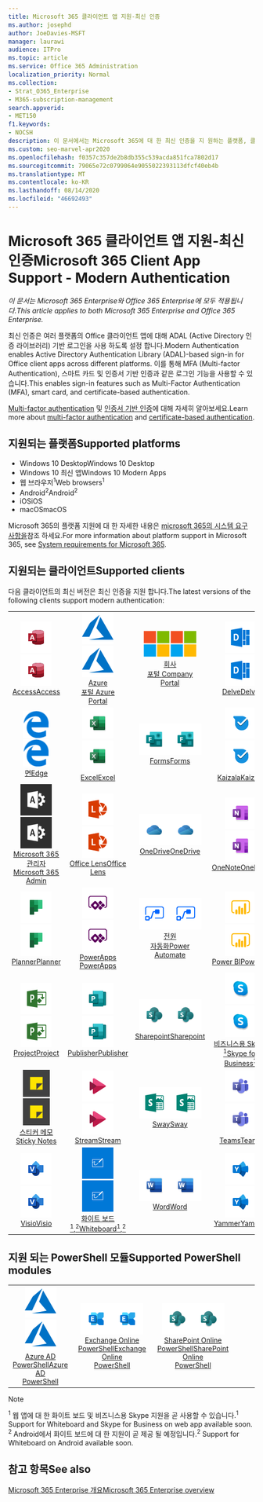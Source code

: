 ```yaml
---
title: Microsoft 365 클라이언트 앱 지원-최신 인증
ms.author: josephd
author: JoeDavies-MSFT
manager: laurawi
audience: ITPro
ms.topic: article
ms.service: Office 365 Administration
localization_priority: Normal
ms.collection:
- Strat_O365_Enterprise
- M365-subscription-management
search.appverid:
- MET150
f1.keywords:
- NOCSH
description: 이 문서에서는 Microsoft 365에 대 한 최신 인증을 지 원하는 플랫폼, 클라이언트 및 Powershell 모듈에 대해 설명 합니다.
ms.custom: seo-marvel-apr2020
ms.openlocfilehash: f0357c357de2b8db355c539acda851fca7802d17
ms.sourcegitcommit: 79065e72c0799064e9055022393113dfcf40eb4b
ms.translationtype: MT
ms.contentlocale: ko-KR
ms.lasthandoff: 08/14/2020
ms.locfileid: "46692493"
---
```

# <a name="microsoft-365-client-app-support---modern-authentication"></a><span data-ttu-id="88b82-103">Microsoft 365 클라이언트 앱 지원-최신 인증</span><span class="sxs-lookup"><span data-stu-id="88b82-103">Microsoft 365 Client App Support - Modern Authentication</span></span>

<span data-ttu-id="88b82-104">*이 문서는 Microsoft 365 Enterprise와 Office 365 Enterprise에 모두 적용됩니다.*</span><span class="sxs-lookup"><span data-stu-id="88b82-104">*This article applies to both Microsoft 365 Enterprise and Office 365 Enterprise.*</span></span>

<span data-ttu-id="88b82-105">최신 인증은 여러 플랫폼의 Office 클라이언트 앱에 대해 ADAL (Active Directory 인증 라이브러리) 기반 로그인을 사용 하도록 설정 합니다.</span><span class="sxs-lookup"><span data-stu-id="88b82-105">Modern Authentication enables Active Directory Authentication Library (ADAL)-based sign-in for Office client apps across different platforms.</span></span> <span data-ttu-id="88b82-106">이를 통해 MFA (Multi-factor Authentication), 스마트 카드 및 인증서 기반 인증과 같은 로그인 기능을 사용할 수 있습니다.</span><span class="sxs-lookup"><span data-stu-id="88b82-106">This enables sign-in features such as Multi-Factor Authentication (MFA), smart card, and certificate-based authentication.</span></span>

<span data-ttu-id="88b82-107">[Multi-factor authentication](https://docs.microsoft.com/azure/active-directory/authentication/multi-factor-authentication) 및 [인증서 기반 인증](https://docs.microsoft.com/azure/active-directory/active-directory-certificate-based-authentication-get-started)에 대해 자세히 알아보세요.</span><span class="sxs-lookup"><span data-stu-id="88b82-107">Learn more about [multi-factor authentication](https://docs.microsoft.com/azure/active-directory/authentication/multi-factor-authentication) and [certificate-based authentication](https://docs.microsoft.com/azure/active-directory/active-directory-certificate-based-authentication-get-started).</span></span>

## <a name="supported-platforms"></a><span data-ttu-id="88b82-108">지원되는 플랫폼</span><span class="sxs-lookup"><span data-stu-id="88b82-108">Supported platforms</span></span>

 - <span data-ttu-id="88b82-109">Windows 10 Desktop</span><span class="sxs-lookup"><span data-stu-id="88b82-109">Windows 10 Desktop</span></span>
 - <span data-ttu-id="88b82-110">Windows 10 최신 앱</span><span class="sxs-lookup"><span data-stu-id="88b82-110">Windows 10 Modern Apps</span></span>
 - <span data-ttu-id="88b82-111">웹 브라우저<sup>1</sup></span><span class="sxs-lookup"><span data-stu-id="88b82-111">Web browsers<sup>1</sup></span></span>
 - <span data-ttu-id="88b82-112">Android<sup>2</sup></span><span class="sxs-lookup"><span data-stu-id="88b82-112">Android<sup>2</sup></span></span>
 - <span data-ttu-id="88b82-113">iOS</span><span class="sxs-lookup"><span data-stu-id="88b82-113">iOS</span></span>
 - <span data-ttu-id="88b82-114">macOS</span><span class="sxs-lookup"><span data-stu-id="88b82-114">macOS</span></span>

<span data-ttu-id="88b82-115">Microsoft 365의 플랫폼 지원에 대 한 자세한 내용은 [microsoft 365의 시스템 요구 사항을](https://products.office.com/office-system-requirements)참조 하세요.</span><span class="sxs-lookup"><span data-stu-id="88b82-115">For more information about platform support in Microsoft 365, see [System requirements for Microsoft 365](https://products.office.com/office-system-requirements).</span></span>

## <a name="supported-clients"></a><span data-ttu-id="88b82-116">지원되는 클라이언트</span><span class="sxs-lookup"><span data-stu-id="88b82-116">Supported clients</span></span>

<span data-ttu-id="88b82-117">다음 클라이언트의 최신 버전은 최신 인증을 지원 합니다.</span><span class="sxs-lookup"><span data-stu-id="88b82-117">The latest versions of the following clients support modern authentication:</span></span>

| | | | | | |
|:---:|:---:|:---:|:---:|:---:|:---:|
| <span data-ttu-id="88b82-118">![Access 아이콘](../media/o365-access-64x64.png)</span><span class="sxs-lookup"><span data-stu-id="88b82-118">![Access icon](../media/o365-access-64x64.png)</span></span> <br> [<span data-ttu-id="88b82-119">Access</span><span class="sxs-lookup"><span data-stu-id="88b82-119">Access</span></span>](https://products.office.com/access) | <span data-ttu-id="88b82-120">![Azure 아이콘](../media/o365-azure-64x64.png)</span><span class="sxs-lookup"><span data-stu-id="88b82-120">![Azure icon](../media/o365-azure-64x64.png)</span></span> <br> [<span data-ttu-id="88b82-121">Azure <br> 포털 </span><span class="sxs-lookup"><span data-stu-id="88b82-121">Azure <br> Portal </span></span>](https://azure.microsoft.com/features/azure-portal/) | <span data-ttu-id="88b82-122">![회사 포털 아이콘](../media/o365-microsoft-64x64.png)</span><span class="sxs-lookup"><span data-stu-id="88b82-122">![Company portal icon](../media/o365-microsoft-64x64.png)</span></span> <br> [<span data-ttu-id="88b82-123">회사 <br> 포털 </span><span class="sxs-lookup"><span data-stu-id="88b82-123">Company <br> Portal </span></span>](https://docs.microsoft.com/intune-user-help/sign-in-to-the-company-portal) | <span data-ttu-id="88b82-124">![Delve 아이콘](../media/o365-delve-64x64.png)</span><span class="sxs-lookup"><span data-stu-id="88b82-124">![Delve icon](../media/o365-delve-64x64.png)</span></span> <br> [<span data-ttu-id="88b82-125">Delve</span><span class="sxs-lookup"><span data-stu-id="88b82-125">Delve</span></span>](https://products.office.com/business/intelligent-search) | <span data-ttu-id="88b82-126">![Dynamics 365 아이콘](../media/o365-dynamics365-64x64.png)</span><span class="sxs-lookup"><span data-stu-id="88b82-126">![Dynamics 365 icon](../media/o365-dynamics365-64x64.png)</span></span> <br> [<span data-ttu-id="88b82-127">Dynamics 365</span><span class="sxs-lookup"><span data-stu-id="88b82-127">Dynamics 365</span></span>](https://dynamics.microsoft.com) 
| <span data-ttu-id="88b82-128">![에 지 아이콘](../media/o365-edge-64x64.png)</span><span class="sxs-lookup"><span data-stu-id="88b82-128">![Edge icon](../media/o365-edge-64x64.png)</span></span> <br> [<span data-ttu-id="88b82-129">면</span><span class="sxs-lookup"><span data-stu-id="88b82-129">Edge</span></span>](https://www.microsoft.com/windows/microsoft-edge) | <span data-ttu-id="88b82-130">![Excel 아이콘](../media/o365-excel-64x64.png)</span><span class="sxs-lookup"><span data-stu-id="88b82-130">![Excel icon](../media/o365-excel-64x64.png)</span></span> <br> [<span data-ttu-id="88b82-131">Excel</span><span class="sxs-lookup"><span data-stu-id="88b82-131">Excel</span></span>](https://products.office.com/excel) | <span data-ttu-id="88b82-132">![Forms 아이콘](../media/o365-forms-64x64.png)</span><span class="sxs-lookup"><span data-stu-id="88b82-132">![Forms icon](../media/o365-forms-64x64.png)</span></span> <br> [<span data-ttu-id="88b82-133">Forms​​</span><span class="sxs-lookup"><span data-stu-id="88b82-133">Forms</span></span>](https://flow.microsoft.com/connectors/shared_microsoftforms/microsoft-forms/) | <span data-ttu-id="88b82-134">![Kaizala 아이콘](../media/o365-kaizala-64x64.png)</span><span class="sxs-lookup"><span data-stu-id="88b82-134">![Kaizala icon](../media/o365-kaizala-64x64.png)</span></span> <br> [<span data-ttu-id="88b82-135">Kaizala</span><span class="sxs-lookup"><span data-stu-id="88b82-135">Kaizala</span></span>](https://products.office.com/en/business/microsoft-kaizala) | <span data-ttu-id="88b82-136">![Office.com 아이콘](../media/o365-office-64x64.png)</span><span class="sxs-lookup"><span data-stu-id="88b82-136">![Office.com icon](../media/o365-office-64x64.png)</span></span> <br> [<span data-ttu-id="88b82-137">Office.com</span><span class="sxs-lookup"><span data-stu-id="88b82-137">Office.com</span></span>](https://www.office.com/) 
| <span data-ttu-id="88b82-138">![Office 365 관리 아이콘](../media/o365-o365admin-64x64.png)</span><span class="sxs-lookup"><span data-stu-id="88b82-138">![Office 365 Admin icon](../media/o365-o365admin-64x64.png)</span></span> <br> [<span data-ttu-id="88b82-139">Microsoft 365 <br> 관리자</span><span class="sxs-lookup"><span data-stu-id="88b82-139">Microsoft 365 <br> Admin</span></span>](https://products.office.com/business/manage-office-365-admin-app) | <span data-ttu-id="88b82-140">![렌즈 아이콘](../media/o365-lens-64x64.png)</span><span class="sxs-lookup"><span data-stu-id="88b82-140">![Lens icon](../media/o365-lens-64x64.png)</span></span> <br> [<span data-ttu-id="88b82-141">Office Lens</span><span class="sxs-lookup"><span data-stu-id="88b82-141">Office Lens</span></span>](https://www.microsoft.com/p/office-lens/9wzdncrfj3t8?activetab=pivot%3Aoverviewtab) | <span data-ttu-id="88b82-142">![비즈니스용 OneDrive 아이콘](../media/o365-OneDrive-64x64.png)</span><span class="sxs-lookup"><span data-stu-id="88b82-142">![OneDrive for Business icon](../media/o365-OneDrive-64x64.png)</span></span> <br> [<span data-ttu-id="88b82-143">OneDrive</span><span class="sxs-lookup"><span data-stu-id="88b82-143">OneDrive</span></span>](https://products.office.com/onedrive-for-business/online-cloud-storage) |  <span data-ttu-id="88b82-144">![OneNote 아이콘](../media/o365-OneNote-64x64.png)</span><span class="sxs-lookup"><span data-stu-id="88b82-144">![OneNote icon](../media/o365-OneNote-64x64.png)</span></span> <br> [<span data-ttu-id="88b82-145">OneNote</span><span class="sxs-lookup"><span data-stu-id="88b82-145">OneNote</span></span>](https://products.office.com/onenote) | <span data-ttu-id="88b82-146">![Outlook 아이콘](../media/o365-outlook-64x64.png)</span><span class="sxs-lookup"><span data-stu-id="88b82-146">![Outlook icon](../media/o365-outlook-64x64.png)</span></span> <br> [<span data-ttu-id="88b82-147">Outlook</span><span class="sxs-lookup"><span data-stu-id="88b82-147">Outlook</span></span>](https://products.office.com/outlook) 
| <span data-ttu-id="88b82-148">![Planner 아이콘](../media/o365-planner-64x64.png)</span><span class="sxs-lookup"><span data-stu-id="88b82-148">![Planner icon](../media/o365-planner-64x64.png)</span></span> <br> [<span data-ttu-id="88b82-149">Planner</span><span class="sxs-lookup"><span data-stu-id="88b82-149">Planner</span></span>](https://products.office.com/business/task-management-software) | <span data-ttu-id="88b82-150">![PowerApps 아이콘](../media/o365-powerapps-64x64.png)</span><span class="sxs-lookup"><span data-stu-id="88b82-150">![PowerApps icon](../media/o365-powerapps-64x64.png)</span></span> <br> [<span data-ttu-id="88b82-151">PowerApps </span><span class="sxs-lookup"><span data-stu-id="88b82-151">PowerApps </span></span>](https://powerapps.microsoft.com) | <span data-ttu-id="88b82-152">![전원 자동화 아이콘](../media/o365-flow-64x64.png)</span><span class="sxs-lookup"><span data-stu-id="88b82-152">![Power Automate icon](../media/o365-flow-64x64.png)</span></span> <br> [<span data-ttu-id="88b82-153">전원 <br> 자동화</span><span class="sxs-lookup"><span data-stu-id="88b82-153">Power <br> Automate</span></span>](https://flow.microsoft.com) | <span data-ttu-id="88b82-154">![PowerBI 아이콘](../media/o365-powerbi-64x64.png)</span><span class="sxs-lookup"><span data-stu-id="88b82-154">![PowerBI icon](../media/o365-powerbi-64x64.png)</span></span> <br> [<span data-ttu-id="88b82-155">Power BI</span><span class="sxs-lookup"><span data-stu-id="88b82-155">Power BI</span></span>](https://powerbi.microsoft.com)| <span data-ttu-id="88b82-156">![PowerPoint 아이콘](../media/o365-powerpoint-64x64.png)</span><span class="sxs-lookup"><span data-stu-id="88b82-156">![PowerPoint icon](../media/o365-powerpoint-64x64.png)</span></span> <br> [<span data-ttu-id="88b82-157">PowerPoint</span><span class="sxs-lookup"><span data-stu-id="88b82-157">PowerPoint</span></span>](https://products.office.com/powerpoint) 
| <span data-ttu-id="88b82-158">![Project 아이콘](../media/o365-project-64x64.png)</span><span class="sxs-lookup"><span data-stu-id="88b82-158">![Project icon](../media/o365-project-64x64.png)</span></span> <br> [<span data-ttu-id="88b82-159">Project</span><span class="sxs-lookup"><span data-stu-id="88b82-159">Project</span></span>](https://products.office.com/project) | <span data-ttu-id="88b82-160">![Publisher 아이콘](../media/o365-publisher-64x64.png)</span><span class="sxs-lookup"><span data-stu-id="88b82-160">![Publisher icon](../media/o365-publisher-64x64.png)</span></span> <br> [<span data-ttu-id="88b82-161">Publisher</span><span class="sxs-lookup"><span data-stu-id="88b82-161">Publisher</span></span>](https://products.office.com/publisher) | <span data-ttu-id="88b82-162">![SharePoint 아이콘](../media/o365-sharepoint-64x64.png)</span><span class="sxs-lookup"><span data-stu-id="88b82-162">![SharePoint icon](../media/o365-sharepoint-64x64.png)</span></span> <br> [<span data-ttu-id="88b82-163">Sharepoint</span><span class="sxs-lookup"><span data-stu-id="88b82-163">Sharepoint</span></span>](https://products.office.com/sharepoint) | <span data-ttu-id="88b82-164">![비즈니스용 Skype 아이콘](../media/o365-skypeforbusiness-64x64.png)</span><span class="sxs-lookup"><span data-stu-id="88b82-164">![Skype for Business icon](../media/o365-skypeforbusiness-64x64.png)</span></span> <br> [<span data-ttu-id="88b82-165">비즈니스용 Skype <br> <sup>1</sup></span><span class="sxs-lookup"><span data-stu-id="88b82-165">Skype for <br> Business<sup>1</sup></span></span>](https://www.skype.com/business/) | <span data-ttu-id="88b82-166">![StaffHub 아이콘](../media/o365-staffhub-64x64.png)</span><span class="sxs-lookup"><span data-stu-id="88b82-166">![StaffHub icon](../media/o365-staffhub-64x64.png)</span></span> <br> [<span data-ttu-id="88b82-167">StaffHub</span><span class="sxs-lookup"><span data-stu-id="88b82-167">StaffHub</span></span>](https://products.office.com/microsoft-staffhub/staff-scheduling-software)
| <span data-ttu-id="88b82-168">![스티커 메모 아이콘](../media/o365-stickynotes-64x64.png)</span><span class="sxs-lookup"><span data-stu-id="88b82-168">![Sticky Notes icon](../media/o365-stickynotes-64x64.png)</span></span> <br> [<span data-ttu-id="88b82-169">스티커 메모</span><span class="sxs-lookup"><span data-stu-id="88b82-169">Sticky Notes</span></span>](https://www.microsoft.com/p/microsoft-sticky-notes/9nblggh4qghw) | <span data-ttu-id="88b82-170">![Stream 아이콘](../media/o365-stream-64x64.png)</span><span class="sxs-lookup"><span data-stu-id="88b82-170">![Stream icon](../media/o365-stream-64x64.png)</span></span> <br> [<span data-ttu-id="88b82-171">Stream</span><span class="sxs-lookup"><span data-stu-id="88b82-171">Stream</span></span>](https://stream.microsoft.com) | <span data-ttu-id="88b82-172">![Sway 아이콘](../media/o365-sway-64x64.png)</span><span class="sxs-lookup"><span data-stu-id="88b82-172">![Sway icon](../media/o365-sway-64x64.png)</span></span> <br> [<span data-ttu-id="88b82-173">Sway</span><span class="sxs-lookup"><span data-stu-id="88b82-173">Sway</span></span>](https://sway.com) | <span data-ttu-id="88b82-174">![Teams 아이콘](../media/o365-teams-64x64.png)</span><span class="sxs-lookup"><span data-stu-id="88b82-174">![Teams icon](../media/o365-teams-64x64.png)</span></span> <br> [<span data-ttu-id="88b82-175">Teams</span><span class="sxs-lookup"><span data-stu-id="88b82-175">Teams</span></span>](https://products.office.com/microsoft-teams/group-chat-software) | <span data-ttu-id="88b82-176">![할 일 아이콘](../media/o365-todo-64x64.png)</span><span class="sxs-lookup"><span data-stu-id="88b82-176">![To Do icon](../media/o365-todo-64x64.png)</span></span> <br> [<span data-ttu-id="88b82-177">To Do</span><span class="sxs-lookup"><span data-stu-id="88b82-177">To Do</span></span>](https://todo.microsoft.com) 
| <span data-ttu-id="88b82-178">![Visio 아이콘](../media/o365-visio-64x64.png)</span><span class="sxs-lookup"><span data-stu-id="88b82-178">![Visio icon](../media/o365-visio-64x64.png)</span></span> <br> [<span data-ttu-id="88b82-179">Visio</span><span class="sxs-lookup"><span data-stu-id="88b82-179">Visio</span></span>](https://products.office.com/visio/flowchart-software) | <span data-ttu-id="88b82-180">![Whiteboard 아이콘](../media/o365-whiteboard-64x64.png)</span><span class="sxs-lookup"><span data-stu-id="88b82-180">![Whiteboard icon](../media/o365-whiteboard-64x64.png)</span></span> <br> [<span data-ttu-id="88b82-181">화이트 보드<sup>1</sup>,<sup>2</sup></span><span class="sxs-lookup"><span data-stu-id="88b82-181">Whiteboard<sup>1</sup>,<sup>2</sup></span></span>](https://whiteboard.microsoft.com/) | <span data-ttu-id="88b82-182">![Word 아이콘](../media/o365-word-64x64.png)</span><span class="sxs-lookup"><span data-stu-id="88b82-182">![Word icon](../media/o365-word-64x64.png)</span></span> <br> [<span data-ttu-id="88b82-183">Word</span><span class="sxs-lookup"><span data-stu-id="88b82-183">Word</span></span>](https://products.office.com/word) | <span data-ttu-id="88b82-184">![Yammer 아이콘](../media/o365-yammer-64x64.png)</span><span class="sxs-lookup"><span data-stu-id="88b82-184">![Yammer icon](../media/o365-yammer-64x64.png)</span></span> <br> [<span data-ttu-id="88b82-185">Yammer</span><span class="sxs-lookup"><span data-stu-id="88b82-185">Yammer</span></span>](https://products.office.com/yammer/yammer-overview) | <span data-ttu-id="88b82-186">![Yammer 아이콘](../media/o365-yammer-64x64.png)</span><span class="sxs-lookup"><span data-stu-id="88b82-186">![Yammer icon](../media/o365-yammer-64x64.png)</span></span> <br> [<span data-ttu-id="88b82-187">Yammer <br> 알림</span><span class="sxs-lookup"><span data-stu-id="88b82-187">Yammer <br> Notifier</span></span>](https://products.office.com/yammer/yammer-overview) |  |

## <a name="supported-powershell-modules"></a><span data-ttu-id="88b82-188">지원 되는 PowerShell 모듈</span><span class="sxs-lookup"><span data-stu-id="88b82-188">Supported PowerShell modules</span></span>

| | | | | | |
|:---:|:---:|:---:|:---:|:---:|:---:|
| <span data-ttu-id="88b82-189">![Azure 아이콘](../media/o365-azure-64x64.png)</span><span class="sxs-lookup"><span data-stu-id="88b82-189">![Azure icon](../media/o365-azure-64x64.png)</span></span> <br> [<span data-ttu-id="88b82-190">Azure AD <br> PowerShell</span><span class="sxs-lookup"><span data-stu-id="88b82-190">Azure AD <br> PowerShell</span></span>](https://docs.microsoft.com/powershell/azure/active-directory/overview?view=azureadps-2.0) | <span data-ttu-id="88b82-191">![Exchange 아이콘](../media/o365-exchange-64x64.png)</span><span class="sxs-lookup"><span data-stu-id="88b82-191">![Exchange icon](../media/o365-exchange-64x64.png)</span></span> <br> [<span data-ttu-id="88b82-192">Exchange Online <br> PowerShell</span><span class="sxs-lookup"><span data-stu-id="88b82-192">Exchange Online <br> PowerShell</span></span>](https://docs.microsoft.com/powershell/exchange/exchange-online/exchange-online-powershell?view=exchange-ps) | <span data-ttu-id="88b82-193">![SharePoint 아이콘](../media/o365-sharepoint-64x64.png)</span><span class="sxs-lookup"><span data-stu-id="88b82-193">![SharePoint icon](../media/o365-sharepoint-64x64.png)</span></span> <br> [<span data-ttu-id="88b82-194">SharePoint Online <br> PowerShell</span><span class="sxs-lookup"><span data-stu-id="88b82-194">SharePoint Online <br> PowerShell</span></span>](https://docs.microsoft.com/powershell/sharepoint/sharepoint-online/connect-sharepoint-online)

> [!NOTE]
> <span data-ttu-id="88b82-195"><sup>1</sup> 웹 앱에 대 한 화이트 보드 및 비즈니스용 Skype 지원을 곧 사용할 수 있습니다.</span><span class="sxs-lookup"><span data-stu-id="88b82-195"><sup>1</sup> Support for Whiteboard and Skype for Business on web app available soon.</span></span> <br>
> <span data-ttu-id="88b82-196"><sup>2</sup> Android에서 화이트 보드에 대 한 지원이 곧 제공 될 예정입니다.</span><span class="sxs-lookup"><span data-stu-id="88b82-196"><sup>2</sup> Support for Whiteboard on Android available soon.</span></span>

## <a name="see-also"></a><span data-ttu-id="88b82-197">참고 항목</span><span class="sxs-lookup"><span data-stu-id="88b82-197">See also</span></span>

[<span data-ttu-id="88b82-198">Microsoft 365 Enterprise 개요</span><span class="sxs-lookup"><span data-stu-id="88b82-198">Microsoft 365 Enterprise overview</span></span>](microsoft-365-overview.md)
